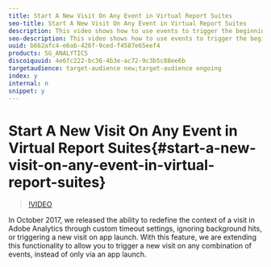 ```yaml
---
title: Start A New Visit On Any Event in Virtual Report Suites
seo-title: Start A New Visit On Any Event in Virtual Report Suites
description: This video shows how to use events to trigger the beginning of a new visit in Adobe Analytics by using a Virtual Report Suite's visit settings.
seo-description: This video shows how to use events to trigger the beginning of a new visit in Adobe Analytics by using a Virtual Report Suite's visit settings.
uuid: b662afc4-e6ab-426f-9ced-f4587e65eef4
products: SG_ANALYTICS
discoiquuid: 4e6fc222-bc36-4b3e-ac72-9c3b5c88ee6b
targetaudience: target-audience new;target-audience ongoing
index: y
internal: n
snippet: y
---
```


# Start A New Visit On Any Event in Virtual Report Suites{#start-a-new-visit-on-any-event-in-virtual-report-suites}

>[!VIDEO](https://video.tv.adobe.com/v/23129/?quality=12)

In October 2017, we released the ability to redefine the context of a visit in Adobe Analytics through custom timeout settings, ignoring background hits, or triggering a new visit on app launch. With this feature, we are extending this functionality to allow you to trigger a new visit on any combination of events, instead of only via an app launch.
